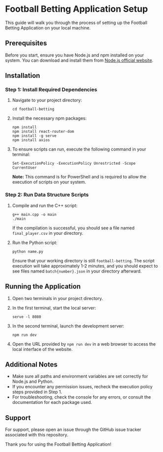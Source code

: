 
# Football Betting Application Setup

This guide will walk you through the process of setting up the Football Betting Application on your local machine.

## Prerequisites

Before you start, ensure you have Node.js and npm installed on your system. You can download and install them from [Node.js official website](https://nodejs.org/).

## Installation

### Step 1: Install Required Dependencies

1. Navigate to your project directory:
   ```
   cd football-betting
   ```

2. Install the necessary npm packages:
   ```
   npm install
   npm install react-router-dom
   npm install -g serve
   npm install axios
   ```

3. To ensure scripts can run, execute the following command in your terminal:
   ```
   Set-ExecutionPolicy -ExecutionPolicy Unrestricted -Scope CurrentUser
   ```

   **Note:** This command is for PowerShell and is required to allow the execution of scripts on your system.

### Step 2: Run Data Structure Scripts

1. Compile and run the C++ script:
   ```
   g++ main.cpp -o main
   ./main
   ```
   If the compilation is successful, you should see a file named `final_player.csv` in your directory.

2. Run the Python script:
   ```
   python name.py
   ```
   Ensure that your working directory is still `football-betting`. The script execution will take approximately 1-2 minutes, and you should expect to see files named `batch{number}.json` in your directory afterward.

## Running the Application

1. Open two terminals in your project directory.

2. In the first terminal, start the local server:
   ```
   serve -l 8080
   ```

3. In the second terminal, launch the development server:
   ```
   npm run dev
   ```

4. Open the URL provided by `npm run dev` in a web browser to access the local interface of the website.

## Additional Notes

- Make sure all paths and environment variables are set correctly for Node.js and Python.
- If you encounter any permission issues, recheck the execution policy steps provided in Step 1.
- For troubleshooting, check the console for any errors, or consult the documentation for each package used.

## Support

For support, please open an issue through the GitHub issue tracker associated with this repository.

Thank you for using the Football Betting Application!
